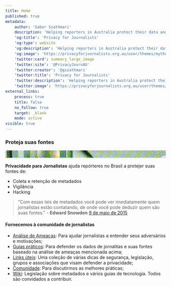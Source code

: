 ```yaml
---
title: Home
published: true
metadata:
    author: 'Gabor Szathmari'
    description: 'Helping reporters in Australia protect their data and information sources. Learn what the threats are. Install Tor, Signal and other apps for privacy'
    'og:title': 'Privacy for Journalists'
    'og:type': website
    'og:description': 'Helping reporters in Australia protect their data and information sources'
    'og:image': 'https://privacyforjournalists.org.au/user/themes/mytheme/images/social.png'
    'twitter:card': summary_large_image
    'twitter:site': '@PrivacyJournAU'
    'twitter:creator': '@gszathmari'
    'twitter:title': 'Privacy for Journalists'
    'twitter:description': 'Helping reporters in Australia protect their information sources'
    'twitter:image': 'https://privacyforjournalists.org.au/user/themes/mytheme/images/social.png'
external_links:
    process: true
    title: false
    no_follow: true
    target: _blank
    mode: active
visible: true
---
```


### Proteja suas fontes

![Big Brother is watching you](line.png)

**Privacidade para Jornalistas** ajuda repórteres no Brasil a protejer suas fontes de:

* Coleta e retenção de metadados
* Vigilância
* Hacking

> "Com essas leis de metadados você pode ver imediatamente quem jornalistas estão contatando, de onde você pode deduzir quem são suas fontes." - **Edward Snowden** [9 de maio de 2015](http://www.abc.net.au/news/2015-05-08/edward-snowden-says-australias-mass-surveillance-dangerous/6456938?target=_blank)

#### Fornecemos à comunidade de jornalistas

* [Análise de Ameaças](/threat-modeling-for-journalists): Para ajudar jornalistas a entender seus adversários e motivações;
* [Guias práticos](/guides): Para defender os dados de jornalitas e suas fontes baseado na análise de ameaças mencionada acima;
* [Links úteis](/useful-links): Uma coleção de várias dicas de segurança, legislação, grupos e associações que visam defender a privacidade;
* [Comunidade](/community): Para discutirmos as melhores práticas;
* [Wiki](https://wiki.privacyforjournalists.org.au): Legislação sobre metadados e vários guias de tecnologia. Todos são convidados a contribuir.